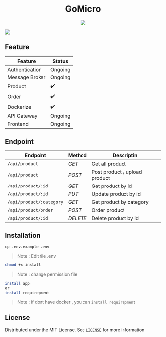 <h1 align="center"> GoMicro </h1>
<div align="center">
    <img src="https://wallpaperaccess.com/full/869910.gif" />
</div>

<img src="https://user-images.githubusercontent.com/73097560/115834477-dbab4500-a447-11eb-908a-139a6edaec5c.gif"></p>


## Feature

| Feature             | Status              | 
|---------------------|---------------------|
| Authentication      | Ongoing             |
| Message Broker      | Ongoing             |
| Product             | :heavy_check_mark:  |
| Order               | :heavy_check_mark:  |
| Dockerize           | :heavy_check_mark:  |
| API Gateway         | Ongoing             |
| Frontend            | Ongoing             |

## Endpoint

| Endpoint                  | Method      | Descriptin                    | 
|--------------------------|-------------|-------------------------------|
|`/api/product`             | *GET*       | Get all product               |
|`/api/product`             | *POST*      | Post product / upload product |
|`/api/product/:id`         | *GET*       | Get product by id             |
|`/api/product/:id`         | *PUT*       | Update product by id          |
|`/api/product/:category`   | *GET*       | Get product by category       |
|`/api/product/order`       | *POST*      | Order product                 |
|`/api/product/:id`         | *DELETE*    | Delete product by id          |


## Installation

```
cp .env.example .env
```
> Note : Edit file .env
```bash
chmod +x install
```
> Note : change permission file
```bash
install app
or 
install requirepment
```
> Note : if dont have docker , you can `install requirepment`


## License
Distributed under the MIT License. See [`LICENSE`](https://github.com/ItsArul/gomicro/blob/master/LICENSE) for more information

